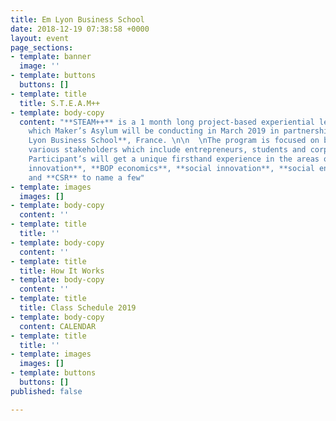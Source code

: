 ```yaml
---
title: Em Lyon Business School
date: 2018-12-19 07:38:58 +0000
layout: event
page_sections:
- template: banner
  image: ''
- template: buttons
  buttons: []
- template: title
  title: S.T.E.A.M++
- template: body-copy
  content: "**STEAM++** is a 1 month long project-based experiential learning program
    which Maker’s Asylum will be conducting in March 2019 in partnership with **Em
    Lyon Business School**, France. \n\n  \nThe program is focused on bringing together
    various stakeholders which include entrepreneurs, students and corporate organisations.
    Participant’s will get a unique firsthand experience in the areas of **frugal
    innovation**, **BOP economics**, **social innovation**, **social enterprise**
    and **CSR** to name a few"
- template: images
  images: []
- template: body-copy
  content: ''
- template: title
  title: ''
- template: body-copy
  content: ''
- template: title
  title: How It Works
- template: body-copy
  content: ''
- template: title
  title: Class Schedule 2019
- template: body-copy
  content: CALENDAR
- template: title
  title: ''
- template: images
  images: []
- template: buttons
  buttons: []
published: false

---
```

